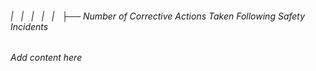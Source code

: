 ###### |   |   |   |   |   ├── Number of Corrective Actions Taken Following Safety Incidents

*Add content here*